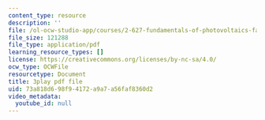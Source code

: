 ```yaml
---
content_type: resource
description: ''
file: /ol-ocw-studio-app/courses/2-627-fundamentals-of-photovoltaics-fall-2013/73a818d698f94172a9a7a56faf8360d2_iJ_lDszxGDw.pdf
file_size: 121288
file_type: application/pdf
learning_resource_types: []
license: https://creativecommons.org/licenses/by-nc-sa/4.0/
ocw_type: OCWFile
resourcetype: Document
title: 3play pdf file
uid: 73a818d6-98f9-4172-a9a7-a56faf8360d2
video_metadata:
  youtube_id: null
---
```

